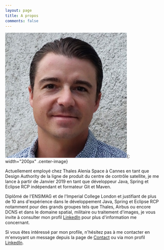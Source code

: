 ```yaml
---
layout: page
title: A propos
comments: false
---
```


![Photo profil](./assets/images/common/profile.jpg "Photo profil"){: width="200px" .center-image}

Actuellement employé chez Thales Alenia Space à Cannes en tant que Design Authority de la ligne de produit du centre de contrôle satellite, je me lance à partir de Janvier 2019 en tant que développeur Java, Spring et Eclipse RCP indépendant et formateur Git et Maven.

Diplômé de l'ENSIMAG et de l'Imperial College London et justifiant de plus de 10 ans d'expérience dans le développement Java, Spring et Eclipse RCP notamment pour des grands groupes tels que Thales, Airbus ou encore DCNS et dans le domaine spatial, militaire ou traitement d'images, je vous invite à consulter mon profil <a href="http://www.linkedin.com/in/FabriceFontenoy" target="_blank">LinkedIn</a> pour plus d'information me concernant.

Si vous êtes intéressé par mon profile, n'hésitez pas à me contacter en m'envoyant un message depuis la page de <a href="contact.html" target="_blank">Contact</a> ou via mon profil <a href="http://www.linkedin.com/in/FabriceFontenoy" target="_blank">LinkedIn</a>.

